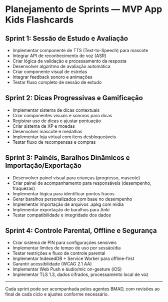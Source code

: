 # Planejamento de Sprints — MVP App Kids Flashcards

## Sprint 1: Sessão de Estudo e Avaliação
- Implementar componente de TTS (Text-to-Speech) para mascote
- Integrar API de reconhecimento de voz (ASR)
- Criar lógica de validação e processamento da resposta
- Desenvolver algoritmo de avaliação automática
- Criar componente visual de estrelas
- Integrar feedback sonoro e animações
- Testar fluxo completo de sessão de estudo

## Sprint 2: Dicas Progressivas e Gamificação
- Implementar sistema de dicas contextuais
- Criar componentes visuais e sonoros para dicas
- Registrar uso de dicas e ajustar pontuação
- Criar sistema de XP e moedas
- Desenvolver mascote e medalhas
- Implementar loja virtual com itens desbloqueáveis
- Testar fluxo de recompensas e compras

## Sprint 3: Painéis, Baralhos Dinâmicos e Importação/Exportação
- Desenvolver painel visual para crianças (progresso, mascote)
- Criar painel de acompanhamento para responsáveis (desempenho, fraquezas)
- Implementar lógica para identificar pontos fracos
- Gerar baralhos personalizados com base no desempenho
- Implementar importação de arquivos .apkg com mídia
- Implementar exportação de baralhos para Anki
- Testar compatibilidade e integridade dos dados

## Sprint 4: Controle Parental, Offline e Segurança
- Criar sistema de PIN para configurações sensíveis
- Implementar limites de tempo de uso por sessão/dia
- Testar restrições e fluxo de controle parental
- Implementar IndexedDB + Service Worker para offline-first
- Garantir acessibilidade (WCAG 2.1 AA)
- Implementar Web Push e áudio/mic on-gesture (iOS)
- Implementar TLS 1.3, dados cifrados, processamento local de voz

---

Cada sprint pode ser acompanhada pelos agentes BMAD, com revisões ao final de cada ciclo e ajustes conforme necessário.
